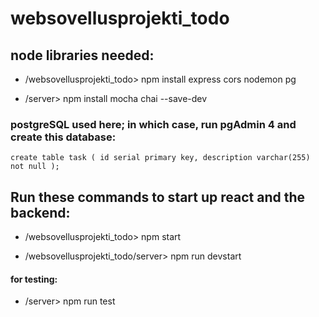 # websovellusprojekti_todo

## node libraries needed:

- /websovellusprojekti_todo> npm install express cors nodemon pg

- /server> npm install mocha chai --save-dev


### postgreSQL used here; in which case, run pgAdmin 4 and create this database:

``create table task (
	id serial primary key,
	description varchar(255) not null
);``

## Run these commands to start up react and the backend:

- /websovellusprojekti_todo> npm start

- /websovellusprojekti_todo/server> npm run devstart

#### for testing:

- /server> npm run test
